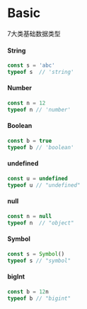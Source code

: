 # Basic

7大类基础数据类型
#### String
```js
const s = 'abc'
typeof s  // 'string'
```
#### Number
```js
const n = 12
typeof n // 'number'
```
#### Boolean
```js
const b = true
typeof b // 'boolean'
```
#### undefined
```js
const u = undefined
typeof u // "undefined"
```
#### null
```js
const n = null
typeof n  // "object"
```
#### Symbol
```js
const s = Symbol()
typeof s // "symbol"
```
#### bigInt
```js
const b = 12n
typeof b // "bigint"
```